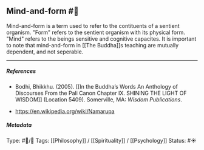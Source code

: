 ## Mind-and-form  #🧠 

Mind-and-form is a term used to refer to the contituents of a sentient organism. "Form" refers to the sentient organism with its physical form. "Mind" refers to the beings sensitive and cognitive capacites. It is important to note that mind-and-form in [[The Buddha]]s teaching are mutually dependent, and not seperable. 

___

##### References

- Bodhi, Bhikkhu. (2005). [[In the Buddha’s Words An Anthology of Discourses From the Pali Canon Chapter IX. SHINING THE LIGHT OF WISDOM]] (Location 5409). Somerville, MA: _Wisdom Publications_.

- https://en.wikipedia.org/wiki/Namarupa

##### Metadata
Type: #🔵/🔵 
Tags: [[Philosophy]] / [[Spirituality]] / [[Psychology]] 
Status: #☀️ 
